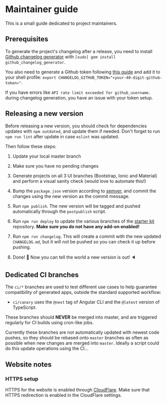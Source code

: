 # Maintainer guide

This is a small guide dedicated to project maintainers.

## Prerequisites

To generate the project's changelog after a release, you need to install [Github changelog generator](https://github.com/skywinder/github-changelog-generator)
with `[sudo] gem install github_changelog_generator`.

You also need to generate a Github token following [this guide](https://github.com/skywinder/github-changelog-generator#github-token)
and add it to your shell profile: `export CHANGELOG_GITHUB_TOKEN="«your-40-digit-github-token»"`.

If you have errors like `API rate limit exceeded for github_username.` during changelog generation, you have an issue
with your token setup.

## Releasing a new version

Before releasing a new version, you should check for dependencies updates with `npm outdated`, and update them if
needed. Don't forget to run `npm run lint` after update in case `eslint` was updated.

Then follow these steps:

1. Update your local master branch

2. Make sure you have no pending changes

3. Generate projects on all 3 UI branches (Bootstrap, Ionic and Material) and perform a visual sanity check
   (would love to automate this!)

4. Bump the `package.json` version according to [semver](https://semver.org), and commit the changes using the new
   version as the commit message.

5. Run `npm publish`. The new version will be tagged and pushed automatically through the `postpublish` script.

6. Run `npm run deploy` to update the various branches of the [starter kit](https://github.com/ngx-rocket/starter-kit)
   repository. **Make sure you do not have any add-on enabled!** 

7. Run `npm run changelog`. This will create a commit with the new updated `CHANGELOG.md`, but it will not be pushed so
   you can check it up before pushing.
   
8. Done! :tropical_drink: Now you can tell the world a new version is out! :speaker:

## Dedicated CI branches

The `ci/*` branches are used to test different use cases to help guarantee compatibility of generated apps, outside
the standard supported workflow:

- `ci/canary` uses the `@next` tag of Angular CLI and the `@latest` version of TypeScript.

These branches should **NEVER** be merged into master, and are triggered regularly for CI builds using cron-like jobs.

Currently these branches are not automatically updated with newest code pushes, so they should be rebased onto `master`
branches as often as possible when new changes are merged into `master`. Ideally a script could do this update
operations using the CI...

## Website notes

### HTTPS setup

HTTPS for the website is enabled through [CloudFlare](https://gist.github.com/cvan/8630f847f579f90e0c014dc5199c337b).
Make sure that HTTPS redirection is enabled in the CloudFlare settings.
